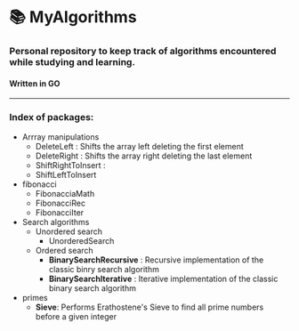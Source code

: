 # 📚 MyAlgorithms
### Personal repository to keep track of algorithms encountered while studying and learning.
#### Written in GO
***

### Index of packages:
* Arrray manipulations
  * DeleteLeft : Shifts the array left deleting the first element
  * DeleteRight : Shifts the array right deleting the last element
  * ShiftRightToInsert : 
  * ShiftLeftToInsert
* fibonacci
  * FibonacciaMath
  * FibonacciRec
  * FibonacciIter
* Search algorithms
  * Unordered search
    * UnorderedSearch
  * Ordered search
    * **BinarySearchRecursive** : Recursive implementation of the classic binry search algorithm
    * **BinarySearchIterative** : Iterative implementation of the classic binary search algorithm
 * primes
   * **Sieve**: Performs Erathostene's Sieve to find all prime numbers before a given integer
   

